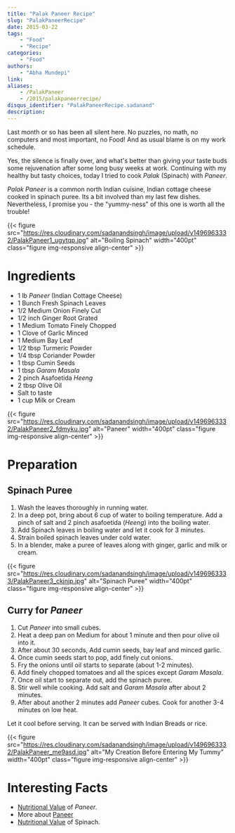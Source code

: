 ```yaml
---
title: "Palak Paneer Recipe"
slug: "PalakPaneerRecipe"
date: 2015-03-22
tags:
    - "Food"
    - "Recipe"
categories:
    - "Food"
authors:
    - "Abha Mundepi"
link:
aliases:
    - /PalakPaneer
    - /2015/palakpaneerrecipe/
disqus_identifier: "PalakPaneerRecipe.sadanand"
description:
---
```


Last month or so has been all silent here. No puzzles, no math, no
computers and most important, no Food! And as usual blame is on my work
schedule.

Yes, the silence is finally over, and what's better than giving your
taste buds some rejuvenation after some long busy weeks at work.
Continuing with my healthy but tasty choices, today I tried to cook
*Palak* (Spinach) with *Paneer*.

<!--more-->

*Palak* *Paneer* is a common north Indian cuisine, Indian cottage cheese
cooked in spinach puree. Its a bit involved than my last few dishes.
Nevertheless, I promise you - the "yummy-ness" of this one is worth all
the trouble!

<!--toc-->

{{< figure src="https://res.cloudinary.com/sadanandsingh/image/upload/v1496963332/PalakPaneer1_ugytqp.jpg" alt="Boiling Spinach" width="400pt" class="figure img-responsive align-center" >}}

Ingredients
===========

-   1 lb *Paneer* (Indian Cottage Cheese)
-   1 Bunch Fresh Spinach Leaves
-   1/2 Medium Onion Finely Cut
-   1/2 inch Ginger Root Grated
-   1 Medium Tomato Finely Chopped
-   1 Clove of Garlic Minced
-   1 Medium Bay Leaf
-   1/2 tbsp Turmeric Powder
-   1/4 tbsp Coriander Powder
-   1 tbsp Cumin Seeds
-   1 tbsp *Garam* *Masala*
-   2 pinch Asafoetida *Heeng*
-   2 tbsp Olive Oil
-   Salt to taste
-   1 cup Milk or Cream

{{< figure src="https://res.cloudinary.com/sadanandsingh/image/upload/v1496963332/PalakPaneer2_fdmyku.jpg" alt="Paneer" width="400pt" class="figure img-responsive align-center" >}}

Preparation
===========

Spinach Puree
-------------

1.  Wash the leaves thoroughly in running water.
2.  In a deep pot, bring about 6 cup of water to boiling temperature.
    Add a pinch of salt and 2 pinch asafoetida (*Heeng*) into the
    boiling water.
3.  Add Spinach leaves in boiling water and let it cook for 3 minutes.
4.  Strain boiled spinach leaves under cold water.
5.  In a blender, make a puree of leaves along with ginger, garlic and
    milk or cream.

{{< figure src="https://res.cloudinary.com/sadanandsingh/image/upload/v1496963333/PalakPaneer3_ckjnjp.jpg" alt="Spinach Puree" width="400pt" class="figure img-responsive align-center" >}}

Curry for *Paneer*
------------------

1.  Cut *Paneer* into small cubes.
2.  Heat a deep pan on Medium for about 1 minute and then pour olive oil
    into it.
3.  After about 30 seconds, Add cumin seeds, bay leaf and minced garlic.
4.  Once cumin seeds start to pop, add finely cut onions.
5.  Fry the onions until oil starts to separate (about 1-2 minutes).
6.  Add finely chopped tomatoes and all the spices except *Garam*
    *Masala*.
7.  Once oil start to separate out, add the spinach puree.
8.  Stir well while cooking. Add salt and *Garam* *Masala* after about 2 minutes.
9.  After about another 2 minutes add *Paneer* cubes. Cook for another
    3-4 minutes on low heat.

Let it cool before serving. It can be served with Indian Breads or rice.

{{< figure src="https://res.cloudinary.com/sadanandsingh/image/upload/v1496963332/PalakPaneer_me9asd.jpg" alt="My Creation Before Entering My Tummy" width="400pt" class="figure img-responsive align-center" >}}

Interesting Facts
=================

-   [Nutritional Value](http://nutritiondata.self.com/facts/recipe/1770692/2) of *Paneer*.
-   More about [Paneer](https://en.wikipedia.org/wiki/Paneer)
-   [Nutritional Value](http://www.whfoods.com/genpage.php?tname=foodspice&dbid=43) of Spinach.
